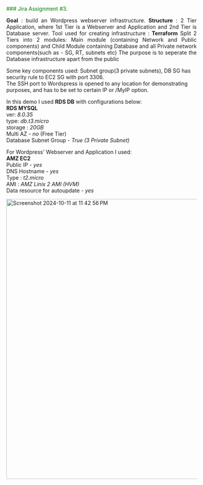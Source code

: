 <span style="color: green;">### Jira Assignment #3.
<p align="justify">
<b>Goal</b> : build an Wordpress webserver infrastructure.
<b>Structure</b> : 2 Tier Application, where 1st Tier is a Webserver and Application and 2nd Tier is Database server.
Tool used for creating infrastructure : <b>Terraform</b>
Split 2 Tiers into 2 modules: Main module (containing Network and Public components) and Child Module containing Database and all Private network components(such as - SG, RT, subnets etc)
The purpose is to seperate the Database infrastructure apart from the public

Some key components used: Subnet group(3 private subnets), DB SG has security rule to EC2 SG with port 3306.    
The SSH port to Wordspress is opened to any location for demonstrating purposes, and has to be set to certain IP or /MyIP option.  
</p>

In this demo I used **RDS DB** with configurations below:  
**RDS MYSQL**  
ver: *8.0.35*  
type: *db.t3.micro*  
storage : *20GB*  
Multi AZ - *no* (Free Tier)  
Database Subnet Group - *True (3 Private Subnet)*  

For Wordpress' Webserver and Application I used:  
**AMZ EC2**  
Public IP - *yes*  
DNS Hostname - *yes*  
Type : *t2.micro*  
AMI : *AMZ Linix 2 AMI (HVM)*  
Data resource for autoupdate - *yes*  




<img width="741" alt="Screenshot 2024-10-11 at 11 42 56 PM" src="https://github.com/user-attachments/assets/285c794a-b421-46a6-ad47-b49ae55c5c77">
